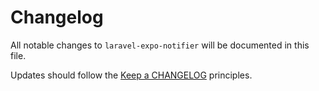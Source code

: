 # Changelog

All notable changes to `laravel-expo-notifier` will be documented in this file.

Updates should follow the [Keep a CHANGELOG](http://keepachangelog.com/) principles.

